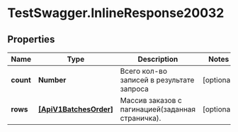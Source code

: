 # TestSwagger.InlineResponse20032

## Properties

Name | Type | Description | Notes
------------ | ------------- | ------------- | -------------
**count** | **Number** | Всего кол-во записей в результате запроса | [optional] 
**rows** | [**[ApiV1BatchesOrder]**](ApiV1BatchesOrder.md) | Массив заказов c пагинацией(заданная страничка). | [optional] 


